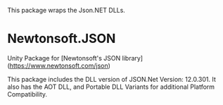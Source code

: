 This package wraps the Json.NET DLLs.

# Newtonsoft.JSON
Unity Package for [Newtonsoft's JSON library] (https://www.newtonsoft.com/json)

This package includes the DLL version of JSON.Net Version: 12.0.301. It also has the AOT DLL, and Portable DLL Variants for additional Platform Compatibility.
